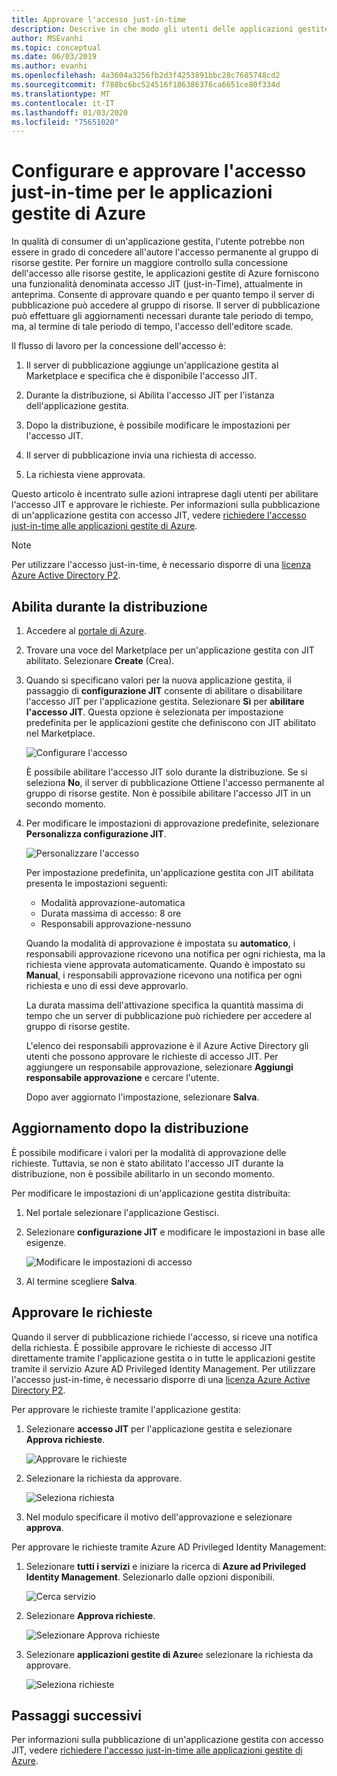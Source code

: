 ```yaml
---
title: Approvare l'accesso just-in-time
description: Descrive in che modo gli utenti delle applicazioni gestite di Azure approvano le richieste per l'accesso JIT a un'applicazione gestita.
author: MSEvanhi
ms.topic: conceptual
ms.date: 06/03/2019
ms.author: evanhi
ms.openlocfilehash: 4a3604a3256fb2d3f4253891bbc28c7685748cd2
ms.sourcegitcommit: f788bc6bc524516f186386376ca6651ce80f334d
ms.translationtype: MT
ms.contentlocale: it-IT
ms.lasthandoff: 01/03/2020
ms.locfileid: "75651020"
---
```

# <a name="configure-and-approve-just-in-time-access-for-azure-managed-applications"></a>Configurare e approvare l'accesso just-in-time per le applicazioni gestite di Azure

In qualità di consumer di un'applicazione gestita, l'utente potrebbe non essere in grado di concedere all'autore l'accesso permanente al gruppo di risorse gestite. Per fornire un maggiore controllo sulla concessione dell'accesso alle risorse gestite, le applicazioni gestite di Azure forniscono una funzionalità denominata accesso JIT (just-in-Time), attualmente in anteprima. Consente di approvare quando e per quanto tempo il server di pubblicazione può accedere al gruppo di risorse. Il server di pubblicazione può effettuare gli aggiornamenti necessari durante tale periodo di tempo, ma, al termine di tale periodo di tempo, l'accesso dell'editore scade.

Il flusso di lavoro per la concessione dell'accesso è:

1. Il server di pubblicazione aggiunge un'applicazione gestita al Marketplace e specifica che è disponibile l'accesso JIT.

1. Durante la distribuzione, si Abilita l'accesso JIT per l'istanza dell'applicazione gestita.

1. Dopo la distribuzione, è possibile modificare le impostazioni per l'accesso JIT.

1. Il server di pubblicazione invia una richiesta di accesso.

1. La richiesta viene approvata.

Questo articolo è incentrato sulle azioni intraprese dagli utenti per abilitare l'accesso JIT e approvare le richieste. Per informazioni sulla pubblicazione di un'applicazione gestita con accesso JIT, vedere [richiedere l'accesso just-in-time alle applicazioni gestite di Azure](request-just-in-time-access.md).

> [!NOTE]
> Per utilizzare l'accesso just-in-time, è necessario disporre di una [licenza Azure Active Directory P2](../../active-directory/privileged-identity-management/subscription-requirements.md).

## <a name="enable-during-deployment"></a>Abilita durante la distribuzione

1. Accedere al [portale di Azure](https://portal.azure.com).

1. Trovare una voce del Marketplace per un'applicazione gestita con JIT abilitato. Selezionare **Create** (Crea).

1. Quando si specificano valori per la nuova applicazione gestita, il passaggio di **configurazione JIT** consente di abilitare o disabilitare l'accesso JIT per l'applicazione gestita. Selezionare **Sì** per **abilitare l'accesso JIT**. Questa opzione è selezionata per impostazione predefinita per le applicazioni gestite che definiscono con JIT abilitato nel Marketplace.

   ![Configurare l'accesso](./media/approve-just-in-time-access/configure-jit-access.png)

   È possibile abilitare l'accesso JIT solo durante la distribuzione. Se si seleziona **No**, il server di pubblicazione Ottiene l'accesso permanente al gruppo di risorse gestite. Non è possibile abilitare l'accesso JIT in un secondo momento.

1. Per modificare le impostazioni di approvazione predefinite, selezionare **Personalizza configurazione JIT**.

   ![Personalizzare l'accesso](./media/approve-just-in-time-access/customize-jit-access.png)

   Per impostazione predefinita, un'applicazione gestita con JIT abilitata presenta le impostazioni seguenti:

   * Modalità approvazione-automatica
   * Durata massima di accesso: 8 ore
   * Responsabili approvazione-nessuno

   Quando la modalità di approvazione è impostata su **automatico**, i responsabili approvazione ricevono una notifica per ogni richiesta, ma la richiesta viene approvata automaticamente. Quando è impostato su **Manual**, i responsabili approvazione ricevono una notifica per ogni richiesta e uno di essi deve approvarlo.

   La durata massima dell'attivazione specifica la quantità massima di tempo che un server di pubblicazione può richiedere per accedere al gruppo di risorse gestite.

   L'elenco dei responsabili approvazione è il Azure Active Directory gli utenti che possono approvare le richieste di accesso JIT. Per aggiungere un responsabile approvazione, selezionare **Aggiungi responsabile approvazione** e cercare l'utente.

   Dopo aver aggiornato l'impostazione, selezionare **Salva**.

## <a name="update-after-deployment"></a>Aggiornamento dopo la distribuzione

È possibile modificare i valori per la modalità di approvazione delle richieste. Tuttavia, se non è stato abilitato l'accesso JIT durante la distribuzione, non è possibile abilitarlo in un secondo momento.

Per modificare le impostazioni di un'applicazione gestita distribuita:

1. Nel portale selezionare l'applicazione Gestisci.

1. Selezionare **configurazione JIT** e modificare le impostazioni in base alle esigenze.

   ![Modificare le impostazioni di accesso](./media/approve-just-in-time-access/change-settings.png)

1. Al termine scegliere **Salva**.

## <a name="approve-requests"></a>Approvare le richieste

Quando il server di pubblicazione richiede l'accesso, si riceve una notifica della richiesta. È possibile approvare le richieste di accesso JIT direttamente tramite l'applicazione gestita o in tutte le applicazioni gestite tramite il servizio Azure AD Privileged Identity Management. Per utilizzare l'accesso just-in-time, è necessario disporre di una [licenza Azure Active Directory P2](../../active-directory/privileged-identity-management/subscription-requirements.md).

Per approvare le richieste tramite l'applicazione gestita:

1. Selezionare **accesso JIT** per l'applicazione gestita e selezionare **Approva richieste**.

   ![Approvare le richieste](./media/approve-just-in-time-access/approve-requests.png)
 
1. Selezionare la richiesta da approvare.

   ![Seleziona richiesta](./media/approve-just-in-time-access/select-request.png)

1. Nel modulo specificare il motivo dell'approvazione e selezionare **approva**.

Per approvare le richieste tramite Azure AD Privileged Identity Management:

1. Selezionare **tutti i servizi** e iniziare la ricerca di **Azure ad Privileged Identity Management**. Selezionarlo dalle opzioni disponibili.

   ![Cerca servizio](./media/approve-just-in-time-access/search.png)

1. Selezionare **Approva richieste**.

   ![Selezionare Approva richieste](./media/approve-just-in-time-access/select-approve-requests.png)

1. Selezionare **applicazioni gestite di Azure**e selezionare la richiesta da approvare.

   ![Seleziona richieste](./media/approve-just-in-time-access/view-requests.png)

## <a name="next-steps"></a>Passaggi successivi

Per informazioni sulla pubblicazione di un'applicazione gestita con accesso JIT, vedere [richiedere l'accesso just-in-time alle applicazioni gestite di Azure](request-just-in-time-access.md).
